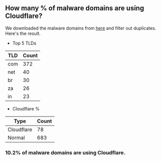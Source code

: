 ## How many % of malware domains are using Cloudflare?


We downloaded the malware domains from [here](https://urlhaus.abuse.ch) and filter out duplicates.
Here's the result.


[//]: # (start replacement)


- Top 5 TLDs

| TLD | Count |
| --- | --- |
| com | 372 |
| net | 40 |
| br | 30 |
| za | 26 |
| in | 23 |


- Cloudflare %

| Type | Count |
| --- | --- |
| Cloudflare | 78 |
| Normal | 683 |


### 10.2% of malware domains are using Cloudflare.
